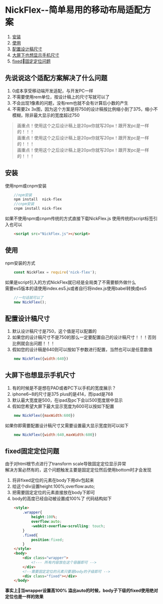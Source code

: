 # NickFlex--简单易用的移动布局适配方案
1. [安装](#安装)
2. [使用](#使用)
3. [配置设计稿尺寸](#配置设计稿尺寸)
4. [大屏下也想显示手机尺寸](#大屏下也想显示手机尺寸)
5. [fixed固定定位问题](#fixed固定定位问题)
## 先说说这个适配方案解决了什么问题
1. 0成本享受移动端开发适配，与开发PC一样
2. 不需要使用rem单位，按设计稿上的尺寸写就可以了
3. 不会出现1像素的问题，没有rem也就不会有计算后小数的产生
4. 不需要2x 3x图，因为这个方案是将750的设计稿按比例缩小到了375，缩小不模糊，除非最大显示的宽度超过750
> 画重点！使用这个之后设计稿上是20px你就写20px！跟开发pc是一样的！！！  
> 画重点！使用这个之后设计稿上是20px你就写20px！跟开发pc是一样的！！！  
> 画重点！使用这个之后设计稿上是20px你就写20px！跟开发pc是一样的！！！  
## 安装
使用npm或cnpm安装
```js
    //npm安装
    npm install  nick-flex
    //cnpm安装
    cnpm install nick-flex
```
如果不使用npm或cnpm传统的方式直接下载NickFlex.js
使用传统的script标签引入也可以
```html
    <script src="NickFlex.js"></script>
```
## 使用
npm安装的方式
```js
    const NickFlex = require('nick-flex');
```
如果是script引入的方式NickFlex就已经是全局类了不需要额外做什么  
需要es5版本的请使用index.es5.js或者自行将index.js使用babel转换成es5
```js
    //一句话就可以了
    new NickFlex();
```
## 配置设计稿尺寸
1. 默认设计稿尺寸是750，这个值是可以配置的
2. 如果您的设计稿尺寸不是750的那么一定要配置自己的设计稿尺寸！！！否则比例就会出问题！！！
3. 假如您的设计稿是640则可以按如下参数进行配置，当然也可以是任意数值
```js
    new NickFlex({width:640})
```
## 大屏下也想显示手机尺寸
1.  有的时候是不是想在PAD或者PC下以手机的宽度展示？
2.  iphone6~8的尺寸是375 plus的是414，而ipad是768
3.  默认最大宽度是500，在ipad及pc下会以500宽度居中显示
4.  假如您希望大屏下最大显示宽度为600可以按如下配置
```js
    new NickFlex({maxWidth:600})
```
如果你即需要配置设计稿尺寸又需要设置最大显示宽度则可以如下
```js
    new NickFlex({width:640,maxWidth:600})
```
## fixed固定定位问题
由于对html根节点进行了transform scale导致固定定位显示异常  
解决方案必然有的，这个问题触发主要是固定定位然后使用bottom时才会发现
1. 将非fixed定位的元素在body下用div包起来
2. 给这个div设置height:100%;overflow:auto;
3. 把需要固定定位的元素直接放在body下即可
4. body的高度已经自动被设置成100%了
代码结构如下
```html
    <style>
        .wrapper{
            height:100%;
            overflow:auto;
            -webkit-overflow-scrolling: touch;
        }
        .fixed{
            position:fixed;
        }
    </style>
    <body>
        <div class="wrapper">
            <!--- 所有内容放在这个容器即可 -->
        </div>
        <!--需要固定定位的元素只要是body的子级即可 -->
        <div class="fixed"></div>
    </body>
```
**事实上当wrapper设置高100% 溢出auto的时候，body子下级的fixed使用绝对定位也是一样的效果**